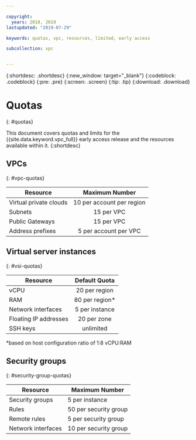 ```yaml
---

copyright:
  years: 2018, 2019
lastupdated: "2019-07-29"

keywords: quotas, vpc, resources, limited, early access 

subcollection: vpc


---
```


{:shortdesc: .shortdesc}
{:new_window: target="_blank"}
{:codeblock: .codeblock}
{:pre: .pre}
{:screen: .screen}
{:tip: .tip}
{:download: .download}

# Quotas
{: #quotas}

This document covers quotas and limits for the {{site.data.keyword.vpc_full}} early access release and the resources available within it.
{:shortdesc}


## VPCs
{: #vpc-quotas}

|   Resource     | Maximum Number |
| ------- | :------: |
| Virtual private clouds | 10 per account per region|
| Subnets | 15 per VPC |
| Public Gateways | 15 per VPC |
| Address prefixes | 5 per account per VPC |

## Virtual server instances
{: #vsi-quotas}

|   Resource     | Default Quota |
| ------- | :------: |
| vCPU |  20 per region  |
| RAM | 80 per region* |
| Network interfaces | 5 per instance |
| Floating IP addresses | 20 per zone |
| SSH keys | unlimited |

*based on host configuration ratio of 1:8 vCPU:RAM

## Security groups
{: #security-group-quotas}

|Resource|Maximum Number|
|--------|-----|
|Security groups|5 per instance|
|Rules|50 per security group|
|Remote rules|5 per security group|
|Network interfaces|10 per security group|



